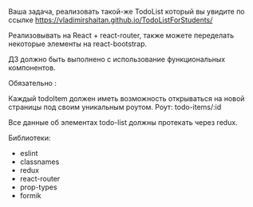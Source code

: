 Ваша задача, реализовать такой-же TodoList который вы увидите по
ссылке https://vladimirshaitan.github.io/TodoListForStudents/

Реализовывать на React + react-router, также можете переделать некоторые элементы на react-bootstrap.

ДЗ должно быть выполнено с использование функциональных компонентов.

Обязательно :

Каждый todoItem должен иметь возможность открываться на новой страницы под своим уникальным роутом.
Роут: todo-items/:id

Все данные об элементах todo-list должны протекать через redux.

Библиотеки:

- eslint
- classnames
- redux
- react-router
- prop-types
- formik